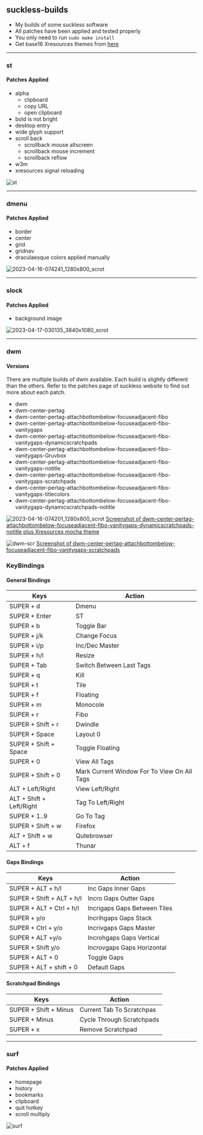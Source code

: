 ## suckless-builds

* My builds of some suckless software <br>
* All patches have been applied and tested properly <br>
* You only need to run <code>sudo make install</code> <br>
* Get base16 Xresources themes from [here](https://github.com/janoamaral/Xresources-themes)
<hr>

### st
#### Patches Applied
- alpha
  - clipboard
  - copy URL
  - open clipboard
- bold is not bright
- desktop entry
- wide glyph support
- scroll back
  - scrollback mouse altscreen
  - scrollback mouse increment
  - scrollback reflow
- w3m
- xresources signal reloading

![st](https://user-images.githubusercontent.com/107309764/232180205-62ea7a9c-f8f8-49d2-986c-a304aa9993e8.png)

<hr>

### dmenu
#### Patches Applied
- border
- center
- grid
- gridnav
- draculaesque colors applied manually 

![2023-04-16-074241_1280x800_scrot](https://user-images.githubusercontent.com/107309764/232266129-b69851bc-2d76-4751-ad7b-0165d1e7f201.png)

<hr>

### slock
#### Patches Applied
- background image

![2023-04-17-030135_3840x1080_scrot](https://user-images.githubusercontent.com/107309764/232349944-2afddf31-0b86-4882-8efb-b1b7abc2f612.png)

<hr>

### dwm
#### Versions
There are multiple builds of dwm available. Each build is slightly different than the others. Refer to the patches page of suckless website to find out more about each patch. 

- dwm
- dwm-center-pertag
- dwm-center-pertag-attachbottombelow-focuseadjacent-fibo
- dwm-center-pertag-attachbottombelow-focuseadjacent-fibo-vanitygaps
- dwm-center-pertag-attachbottombelow-focuseadjacent-fibo-vanitygaps-dynamicscratchpads
- dwm-center-pertag-attachbottombelow-focuseadjacent-fibo-vanitygaps-Gruvbox
- dwm-center-pertag-attachbottombelow-focuseadjacent-fibo-vanitygaps-notitle
- dwm-center-pertag-attachbottombelow-focuseadjacent-fibo-vanitygaps-scratchpads
- dwm-center-pertag-attachbottombelow-focuseadjacent-fibo-vanitygaps-titlecolors
- dwm-center-pertag-attachbottombelow-focuseadjacent-fibo-vanitygaps-dynamicscratchpads-notitle

![2023-04-16-074201_1280x800_scrot](https://user-images.githubusercontent.com/107309764/232266110-71827f24-db04-43ab-bc42-8ac7ce33faca.png)
[Screenshot of dwm-center-pertag-attachbottombelow-focuseadjacent-fibo-vanitygaps-dynamicscratchpads-notitle plus Xresources mocha theme]()

![dwm-scr](https://user-images.githubusercontent.com/107309764/232183377-bd25a59c-faf3-4e21-9c7d-650bceeec170.png)
[Screenshot of dwm-center-pertag-attachbottombelow-focuseadjacent-fibo-vanitygaps-scratchpads]()

### KeyBindings
#### General Bindings
| Keys | Action |
|-----|----|
| SUPER + d                  | Dmenu                                       |
| SUPER + Enter              | ST                                          |
| SUPER + b                  | Toggle Bar                                  |
| SUPER + j/k                | Change Focus                                |
| SUPER + i/p                | Inc/Dec Master                              |
| SUPER + h/l                | Resize                                      |
| SUPER + Tab                | Switch Between Last Tags                    |
| SUPER + q                  | Kill                                        |
| SUPER + t                  | Tile                                        |
| SUPER + f                  | Floating                                    |
| SUPER + m                  | Monocole                                    |
| SUPER + r                  | Fibo                                        |
| SUPER + Shift + r          | Dwindle                                     |
| SUPER + Space              | Layout 0                                    |
| SUPER + Shift + Space      | Toggle Floating                             |
| SUPER + 0                  | View All Tags                               |
| SUPER + Shift + 0          | Mark Current Window For To View On All Tags |
| ALT   + Left/Right         | View Left/Right                             |
| ALT   + Shift + Left/Right | Tag To Left/Right                           |
| SUPER +  1..9               | Go To Tag                                   |
| SUPER + Shift + w          | Firefox                                     |
| ALT + Shift + w          | Qutebrowser                                 |
| ALT + f                  | Thunar                                      |

#### Gaps Bindings
|Keys | Action |
|----|----|
| SUPER + ALT + h/l         | Inc Gaps Inner Gaps   |
| SUPER + Shift + ALT + h/l | Incro Gaps Outter Gaps |
| SUPER + ALT + Ctrl + h/l  | Incrigaps Gaps Between Tiles  |
| SUPER + y/o               | Incrihgaps  Gaps Stack     |
| SUPER + Ctrl + y/o        | Incrivgaps  Gaps Master   |
| SUPER + ALT +y/o          | Incrohgaps  Gaps Vertical |
| SUPER + Shift y/o         | Incrovgaps  Gaps Horizontal |
| SUPER + ALT + 0           | Toggle Gaps               |
| SUPER + ALT + shift + 0   | Default Gaps              |

#### Scratchpad Bindings
|Keys | Action |
|----|----|
| SUPER + Shift + Minus     | Current Tab To Scratchpas |
| SUPER + Minus             | Cycle Through Scratchpads |
| SUPER + x                 | Remove Scratchpad         |

<hr>

### surf
#### Patches Applied
- homepage
- history
- bookmarks
- clipboard
- quit hotkey
- scroll multiply 

![surf](https://user-images.githubusercontent.com/107309764/232350203-f0677bd1-b98e-4aa1-94a0-3470d77cb7ac.png)
